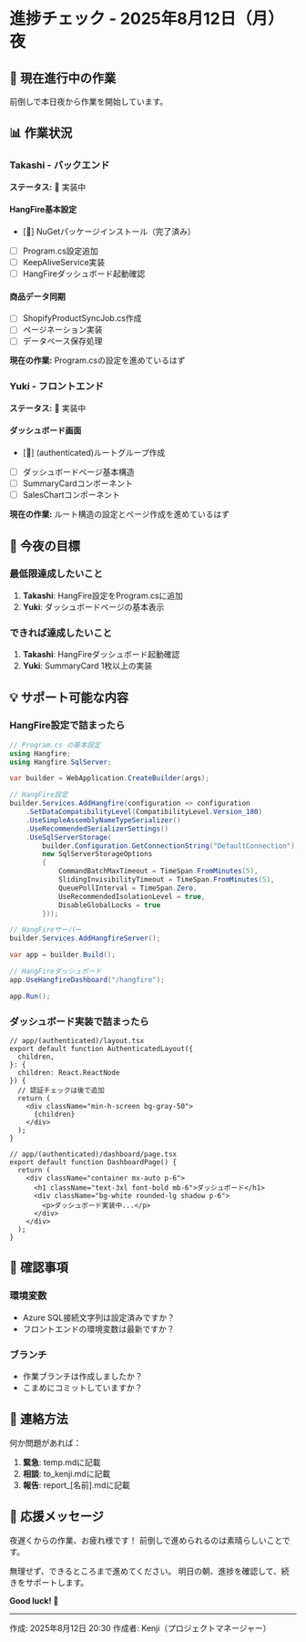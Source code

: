 # 進捗チェック - 2025年8月12日（月）夜

## 🚀 現在進行中の作業

前倒しで本日夜から作業を開始しています。

## 📊 作業状況

### Takashi - バックエンド
**ステータス:** 🔄 実装中

#### HangFire基本設定
- [🔄] NuGetパッケージインストール（完了済み）
- [ ] Program.cs設定追加
- [ ] KeepAliveService実装
- [ ] HangFireダッシュボード起動確認

#### 商品データ同期
- [ ] ShopifyProductSyncJob.cs作成
- [ ] ページネーション実装
- [ ] データベース保存処理

**現在の作業:** Program.csの設定を進めているはず

### Yuki - フロントエンド  
**ステータス:** 🔄 実装中

#### ダッシュボード画面
- [🔄] (authenticated)ルートグループ作成
- [ ] ダッシュボードページ基本構造
- [ ] SummaryCardコンポーネント
- [ ] SalesChartコンポーネント

**現在の作業:** ルート構造の設定とページ作成を進めているはず

## 🎯 今夜の目標

### 最低限達成したいこと
1. **Takashi**: HangFire設定をProgram.csに追加
2. **Yuki**: ダッシュボードページの基本表示

### できれば達成したいこと
1. **Takashi**: HangFireダッシュボード起動確認
2. **Yuki**: SummaryCard 1枚以上の実装

## 💡 サポート可能な内容

### HangFire設定で詰まったら

```csharp
// Program.cs の基本設定
using Hangfire;
using Hangfire.SqlServer;

var builder = WebApplication.CreateBuilder(args);

// HangFire設定
builder.Services.AddHangfire(configuration => configuration
    .SetDataCompatibilityLevel(CompatibilityLevel.Version_180)
    .UseSimpleAssemblyNameTypeSerializer()
    .UseRecommendedSerializerSettings()
    .UseSqlServerStorage(
        builder.Configuration.GetConnectionString("DefaultConnection"),
        new SqlServerStorageOptions
        {
            CommandBatchMaxTimeout = TimeSpan.FromMinutes(5),
            SlidingInvisibilityTimeout = TimeSpan.FromMinutes(5),
            QueuePollInterval = TimeSpan.Zero,
            UseRecommendedIsolationLevel = true,
            DisableGlobalLocks = true
        }));

// HangFireサーバー
builder.Services.AddHangfireServer();

var app = builder.Build();

// HangFireダッシュボード
app.UseHangfireDashboard("/hangfire");

app.Run();
```

### ダッシュボード実装で詰まったら

```tsx
// app/(authenticated)/layout.tsx
export default function AuthenticatedLayout({
  children,
}: {
  children: React.ReactNode
}) {
  // 認証チェックは後で追加
  return (
    <div className="min-h-screen bg-gray-50">
      {children}
    </div>
  );
}

// app/(authenticated)/dashboard/page.tsx
export default function DashboardPage() {
  return (
    <div className="container mx-auto p-6">
      <h1 className="text-3xl font-bold mb-6">ダッシュボード</h1>
      <div className="bg-white rounded-lg shadow p-6">
        <p>ダッシュボード実装中...</p>
      </div>
    </div>
  );
}
```

## 🔔 確認事項

### 環境変数
- Azure SQL接続文字列は設定済みですか？
- フロントエンドの環境変数は最新ですか？

### ブランチ
- 作業ブランチは作成しましたか？
- こまめにコミットしていますか？

## 📝 連絡方法

何か問題があれば：
1. **緊急**: temp.mdに記載
2. **相談**: to_kenji.mdに記載
3. **報告**: report_[名前].mdに記載

## 💪 応援メッセージ

夜遅くからの作業、お疲れ様です！
前倒しで進められるのは素晴らしいことです。

無理せず、できるところまで進めてください。
明日の朝、進捗を確認して、続きをサポートします。

**Good luck! 🌙**

---
作成: 2025年8月12日 20:30
作成者: Kenji（プロジェクトマネージャー）
